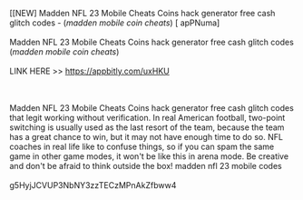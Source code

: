[[NEW] Madden NFL 23 Mobile Cheats Coins hack generator free cash glitch codes - (*madden mobile coin cheats*) [ apPNuma]
<br>
<br>Madden NFL 23 Mobile Cheats Coins hack generator free cash glitch codes (*madden mobile coin cheats*)
<br>
<br>LINK HERE >> https://appbitly.com/uxHKU

<br>
<br>Madden NFL 23 Mobile Cheats Coins hack generator free cash glitch codes that legit working without verification.  In real American football, two-point switching is usually used as the last resort of the team, because the team has a great chance to win, but it may not have enough time to do so.  NFL coaches in real life like to confuse things, so if you can spam the same game in other game modes, it won't be like this in arena mode.  Be creative and don't be afraid to think outside the box! madden nfl 23 mobile codes
<br>
<br>g5HyjJCVUP3NbNY3zzTECzMPnAkZfbww4
<br>
